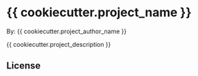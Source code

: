 # {{ cookiecutter.project_name }}

By: {{ cookiecutter.project_author_name }}

{{ cookiecutter.project_description }}

## License